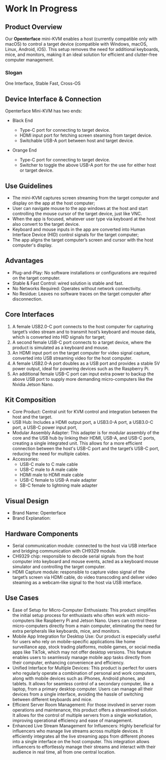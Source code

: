 # Work In Progress

## Product Overview

Our **Openterface** mini-KVM enables a host (currently compatible only with macOS) to control a target device (compatible with Windows, macOS, Linux, Android, iOS). This setup removes the need for additional keyboards, mice, and monitors, making it an ideal solution for efficient and clutter-free computer management.

### Slogan

One Interface, Stable Fast, Cross-OS

## Device Interface & Connection

Openterface Mini-KVM has two ends:

* Black End

    * Type-C port for connecting to target device.
    * HDMI input port for fetching screen steaming from target device.
    * Switchable USB-A port between host and target device.

* Orange End

    * Type-C port for connecting to target device.
    * Switcher to toggle the above USB-A port for the use for either host or target device.

    

## Use Guidelines

* The mini-KVM captures screen streaming from the target computer and display on the app at the host computer;
* User can navigate mouse to the app windows at the host and start controlling the mouse cursor of the target device, just like VNC.
* When the app is focused, whatever user type via keyboard at the host also convert to the target device. 
* Keyboard and mouse inputs in the app are converted into Human Interface Device (HID) control signals for the target computer;
* The app aligns the target computer’s screen and cursor with the host computer's display.

## Advantages
* Plug-and-Play: No software installations or configurations are required on the target computer.
* Stable & Fast Control: wired solution is stable and fast.
* No Networks Required: Operates without network connectivity.
* No Residue: Leaves no software traces on the target computer after disconnection.

## Core Interfaces
1. A female USB2.0-C port connects to the host computer for capturing target’s video stream and to transmit host’s keyboard and mouse data, which is converted into HID signals for target;
2. A second female USB-C port connects to a target device, where the product is simulated as a keyboard and mouse.
3. An HDMI input port on the target computer for video signal capture, converted into USB streaming video for the host computer.
4. A female USB2.0-A port doubles as a USB port and provides a stable 5V power output, ideal for powering devices such as the Raspberry Pi.
5. An additional female USB-C port can input extra power to backup the above USB port to supply more demanding micro-computers like the Nvidia Jetson Nano.

## Kit Composition
* Core Product: Central unit for KVM control and integration between the host and the target.
* USB Hub: Includes a HDMI output port, a USB3.0-A port, a USB3.0-C port, a USB-C power input port,
* Modular Assembly Adapter: This adapter is for modular assembly of the core and the USB hub by linking their HDMI, USB-A, and USB-C ports, creating a single integrated unit. This allows for a more efficient connection between the host's USB-C port and the target’s USB-C port, reducing the need for multiple cables.
* Accessories:
	+ USB-C male to C male cable
	+ USB-C male to A male cable
	+ HDMI male to HDMI male cable
	+ USB-C female to USB-A male adapter
	+ SB-C female to lightning male adapter

## Visual Design
* Brand Name: Openterface
* Brand Explanation: 

## Hardware Components
* Serial communication module: connected to the host via USB interface and bridging communication with CH9329 module.
* CH9329 chip: responsible to decode serial signals from the host computer into keyboard and mouse events, acted as a keyboard mouse simulator and controlling the target computer.
* HDMI Capture module: responsible to capture video signal of the target’s screen via HDMI cable, do video transcoding and deliver video steaming as a webcam-like signal to the host via USB interface.

## Use Cases
* Ease of Setup for Micro-Computer Enthusiasts: This product simplifies the initial setup process for enthusiasts who often work with micro-computers like Raspberry Pi and Jetson Nano. Users can control these micro-computers directly from a main computer, eliminating the need for extra peripherals like keyboards, mice, and monitors.
* Mobile App Integration for Desktop Use: Our product is especially useful for users who rely on mobile-specific applications like home surveillance app, stock trading platforms, mobile games, or social media apps like TikTok, which may not offer desktop versions. This feature enables users to seamlessly manage mobile app tasks directly from their computer, enhancing convenience and efficiency.
* Unified Interface for Multiple Devices: This product is perfect for users who regularly operate a combination of personal and work computers, along with mobile devices such as iPhones, Android phones, and tablets. It allows for seamless control of a secondary computer, like a laptop, from a primary desktop computer. Users can manage all their devices from a single interface, avoiding the hassle of switching between different keyboards and mice.
* Efficient Server Room Management: For those involved in server room operations and maintenance, this product offers a streamlined solution. It allows for the control of multiple servers from a single workstation, improving operational efficiency and ease of management.
* Enhanced Live Stream Management for Influencers: Highly beneficial for influencers who manage live streams across multiple devices. It efficiently integrates all the live streaming apps from different phones into a single interface on the host computer. This integration allows influencers to effortlessly manage their streams and interact with their audience in real time, all from one central location.